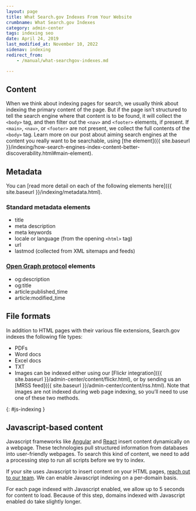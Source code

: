```yaml
---
layout: page
title: What Search.gov Indexes From Your Website
crumbname: What Search.gov Indexes
category: admin-center
tags: indexing seo
date: April 24, 2019
last_modified_at: November 10, 2022
sidenav: indexing
redirect_from:
    - /manual/what-searchgov-indexes.md

---
```


## Content

When we think about indexing pages for search, we usually think about indexing the primary content of the page. But if the page isn’t structured to tell the search engine where that content is to be found, it will collect the `<body>` tag, and then filter out the `<nav>` and `<footer>` elements, if present. If `<main>`, `<nav>`, or `<footer>` are not present, we collect the full contents of the `<body>` tag. Learn more on our post about aiming search engines at the content you really want to be searchable, using [the </main> element]({{ site.baseurl }}/indexing/how-search-engines-index-content-better-discoverability.html#main-element).

## Metadata

You can [read more detail on each of the following elements here]({{ site.baseurl }}/indexing/metadata.html).

### Standard metadata elements

* title
* meta description
* meta keywords
* locale or language (from the opening `<html>` tag)
* url
* lastmod (collected from XML sitemaps and feeds)

### [Open Graph protocol](http://ogp.me/)  elements

* og:description
* og:title
* article:published_time
* article:modified_time

## File formats

In addition to HTML pages with their various file extensions, Search.gov indexes the following file types:

* PDFs
* Word docs
* Excel docs
* TXT
* Images can be indexed either using our [Flickr integration]({{ site.baseurl }}/admin-center/content/flickr.html), or by sending us an [MRSS feed]({{ site.baseurl }}/admin-center/content/rss.html). Note that images are not indexed during web page indexing, so you’ll need to use one of these two methods. 

{: #js-indexing }

## Javascript-based content

Javascript frameworks like [Angular](https://angular.io/) and [React](https://reactjs.org/) insert content dynamically on a webpage.  These technologies pull structured information from databases into user-friendly webpages. To search this kind of content, we need to add a processing step to run all scripts before we try to index.

If your site uses Javascript to insert content on your HTML pages, [reach out to our team](mailto:search@gsa.gov). We can enable Javascript indexing on a per-domain basis. 

For each page indexed with Javascript enabled, we allow up to 5 seconds for content to load. Because of this step, domains indexed with Javascript enabled do take slightly longer.